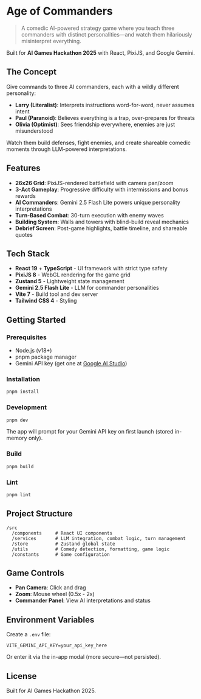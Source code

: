 # Age of Commanders

> A comedic AI-powered strategy game where you teach three commanders with distinct personalities—and watch them hilariously misinterpret everything.

Built for **AI Games Hackathon 2025** with React, PixiJS, and Google Gemini.

## The Concept

Give commands to three AI commanders, each with a wildly different personality:
- **Larry (Literalist)**: Interprets instructions word-for-word, never assumes intent
- **Paul (Paranoid)**: Believes everything is a trap, over-prepares for threats
- **Olivia (Optimist)**: Sees friendship everywhere, enemies are just misunderstood

Watch them build defenses, fight enemies, and create shareable comedic moments through LLM-powered interpretations.

## Features

- **26x26 Grid**: PixiJS-rendered battlefield with camera pan/zoom
- **3-Act Gameplay**: Progressive difficulty with intermissions and bonus rewards
- **AI Commanders**: Gemini 2.5 Flash Lite powers unique personality interpretations
- **Turn-Based Combat**: 30-turn execution with enemy waves
- **Building System**: Walls and towers with blind-build reveal mechanics
- **Debrief Screen**: Post-game highlights, battle timeline, and shareable quotes

## Tech Stack

- **React 19** + **TypeScript** - UI framework with strict type safety
- **PixiJS 8** - WebGL rendering for the game grid
- **Zustand 5** - Lightweight state management
- **Gemini 2.5 Flash Lite** - LLM for commander personalities
- **Vite 7** - Build tool and dev server
- **Tailwind CSS 4** - Styling

## Getting Started

### Prerequisites

- Node.js (v18+)
- pnpm package manager
- Gemini API key (get one at [Google AI Studio](https://aistudio.google.com/apikey))

### Installation

```bash
pnpm install
```

### Development

```bash
pnpm dev
```

The app will prompt for your Gemini API key on first launch (stored in-memory only).

### Build

```bash
pnpm build
```

### Lint

```bash
pnpm lint
```

## Project Structure

```
/src
  /components     # React UI components
  /services       # LLM integration, combat logic, turn management
  /store          # Zustand global state
  /utils          # Comedy detection, formatting, game logic
  /constants      # Game configuration
```

## Game Controls

- **Pan Camera**: Click and drag
- **Zoom**: Mouse wheel (0.5x - 2x)
- **Commander Panel**: View AI interpretations and status

## Environment Variables

Create a `.env` file:

```env
VITE_GEMINI_API_KEY=your_api_key_here
```

Or enter it via the in-app modal (more secure—not persisted).

## License

Built for AI Games Hackathon 2025.
